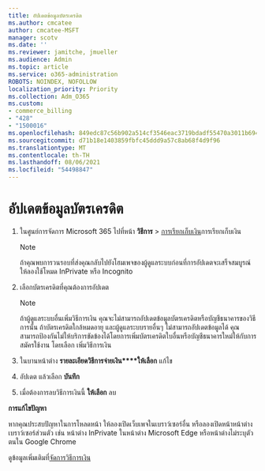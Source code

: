 ```yaml
---
title: อัปเดตข้อมูลบัตรเครดิต
ms.author: cmcatee
author: cmcatee-MSFT
manager: scotv
ms.date: ''
ms.reviewer: jamitche, jmueller
ms.audience: Admin
ms.topic: article
ms.service: o365-administration
ROBOTS: NOINDEX, NOFOLLOW
localization_priority: Priority
ms.collection: Adm_O365
ms.custom:
- commerce_billing
- "428"
- "1500016"
ms.openlocfilehash: 849edc87c56b902a514cf3546eac3719bdadf55470a3011b694182b1e22e2433
ms.sourcegitcommit: d71b18e1403859fbfc45ddd9a57c8ab68f4d9f96
ms.translationtype: MT
ms.contentlocale: th-TH
ms.lasthandoff: 08/06/2021
ms.locfileid: "54498847"
---
```

# <a name="update-credit-card-information"></a>อัปเดตข้อมูลบัตรเครดิต

1. ในศูนย์การจัดการ Microsoft 365 ไปที่หน้า **วิธีการ** \> [การเรียกเก็บเงิน](https://go.microsoft.com/fwlink/p/?linkid=2018806)การเรียกเก็บเงิน

    > [!NOTE]
    > ถ้าคุณพบการวนรอบที่ส่งคุณกลับไปยังโฮมเพจของผู้ดูแลระบบก่อนที่การอัปเดตจะเสร็จสมบูรณ์ ให้ลองใช้โหมด InPrivate หรือ Incognito
  
2. เลือกบัตรเครดิตที่คุณต้องการอัปเดต

    > [!NOTE]
    > ถ้าผู้ดูแลระบบอื่นเพิ่มวิธีการเงิน คุณจะไม่สามารถอัปเดตข้อมูลบัตรเครดิตหรือบัญชีธนาคารของวิธีการนั้น ถ้าบัตรเครดิตใกล้หมดอายุ และผู้ดูแลระบบรายอื่นๆ ไม่สามารถอัปเดตข้อมูลได้ คุณสามารถป้องกันไม่ให้บริการขัดข้องได้โดยการเพิ่มบัตรเครดิตใบอื่นหรือบัญชีธนาคารใหม่ให้กับการสมัครใช้งาน โดยเลือก เพิ่มวิธีการเงิน
  
3. ในบานหน้าต่าง **รายละเอียดวิธีการจ่ายเงิน****ให้เลือก** แก้ไข

4. อัปเดต แล้วเลือก **บันทึก**

5. เมื่อต้องการลบวิธีการเงินนี้ **ให้เลือก** ลบ

**การแก้ไขปัญหา**

หากคุณประสบปัญหาในการโหลดหน้า ให้ลองเปิดเว็บเพจในเบราว์เซอร์อื่น หรือลองเปิดหน้าหน้าต่างเบราว์เซอร์ส่วนตัว เช่น หน้าต่าง InPrivate ในหน้าต่าง Microsoft Edge หรือหน้าต่างไม่ระบุตัวตนใน Google Chrome 

ดูข้อมูลเพิ่มเติมที่[จัดการวิธีการเงิน](/microsoft-365/commerce/billing-and-payments/manage-payment-methods)